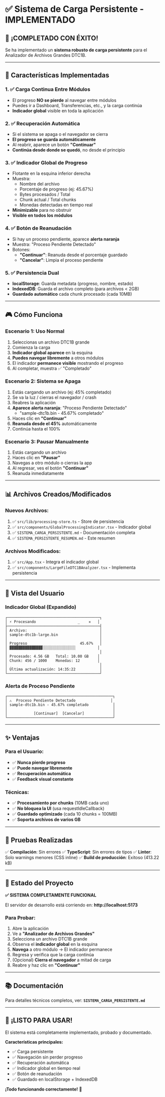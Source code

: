 # ✅ Sistema de Carga Persistente - IMPLEMENTADO

## 🎉 ¡COMPLETADO CON ÉXITO!

Se ha implementado un **sistema robusto de carga persistente** para el Analizador de Archivos Grandes DTC1B.

---

## 🚀 Características Implementadas

### 1. ✅ Carga Continua Entre Módulos
- El progreso **NO se pierde** al navegar entre módulos
- Puedes ir a Dashboard, Transferencias, etc., y la carga continúa
- **Indicador global** visible en toda la aplicación

### 2. ✅ Recuperación Automática
- Si el sistema se apaga o el navegador se cierra
- **El progreso se guarda automáticamente**
- Al reabrir, aparece un botón **"Continuar"**
- **Continúa desde donde se quedó**, no desde el principio

### 3. ✅ Indicador Global de Progreso
- Flotante en la esquina inferior derecha
- Muestra:
  - Nombre del archivo
  - Porcentaje de progreso (ej: 45.67%)
  - Bytes procesados / Total
  - Chunk actual / Total chunks
  - Monedas detectadas en tiempo real
- **Minimizable** para no obstruir
- **Visible en todos los módulos**

### 4. ✅ Botón de Reanudación
- Si hay un proceso pendiente, aparece **alerta naranja**
- Muestra: "Proceso Pendiente Detectado"
- Botones:
  - **"Continuar"**: Reanuda desde el porcentaje guardado
  - **"Cancelar"**: Limpia el proceso pendiente

### 5. ✅ Persistencia Dual
- **localStorage**: Guarda metadata (progreso, nombre, estado)
- **IndexedDB**: Guarda el archivo completo (para archivos < 2GB)
- **Guardado automático** cada chunk procesado (cada 10MB)

---

## 🎮 Cómo Funciona

### Escenario 1: Uso Normal
1. Seleccionas un archivo DTC1B grande
2. Comienza la carga
3. **Indicador global aparece** en la esquina
4. **Puedes navegar libremente** a otros módulos
5. El indicador **permanece visible** mostrando el progreso
6. Al completar, muestra ✅ "Completado"

### Escenario 2: Sistema se Apaga
1. Estás cargando un archivo (ej: 45% completado)
2. Se va la luz / cierras el navegador / crash
3. Reabres la aplicación
4. **Aparece alerta naranja**: "Proceso Pendiente Detectado"
   - "sample-dtc1b.bin - 45.67% completado"
5. Haces clic en **"Continuar"**
6. **Reanuda desde el 45%** automáticamente
7. Continúa hasta el 100%

### Escenario 3: Pausar Manualmente
1. Estás cargando un archivo
2. Haces clic en **"Pausar"**
3. Navegas a otro módulo o cierras la app
4. Al regresar, ves el botón **"Continuar"**
5. Reanuda inmediatamente

---

## 📊 Archivos Creados/Modificados

### Nuevos Archivos:
1. ✅ `src/lib/processing-store.ts` - Store de persistencia
2. ✅ `src/components/GlobalProcessingIndicator.tsx` - Indicador global
3. ✅ `SISTEMA_CARGA_PERSISTENTE.md` - Documentación completa
4. ✅ `SISTEMA_PERSISTENTE_RESUMEN.md` - Este resumen

### Archivos Modificados:
1. ✅ `src/App.tsx` - Integra el indicador global
2. ✅ `src/components/LargeFileDTC1BAnalyzer.tsx` - Implementa persistencia

---

## 🎨 Vista del Usuario

### Indicador Global (Expandido)
```
┌──────────────────────────────────────────┐
│ ⚡ Procesando                   _    ✕   │
├──────────────────────────────────────────┤
│ Archivo:                                 │
│ sample-dtc1b-large.bin                   │
│                                          │
│ Progreso                        45.67%   │
│ ▓▓▓▓▓▓▓▓▓▓▓▓▓▓▓░░░░░░░░░░░░░░░          │
│                                          │
│ Procesado: 4.56 GB   Total: 10.00 GB    │
│ Chunk: 456 / 1000    Monedas: 12        │
│                                          │
│ Última actualización: 14:35:22           │
└──────────────────────────────────────────┘
```

### Alerta de Proceso Pendiente
```
┌────────────────────────────────────────────────┐
│ ⚠️  Proceso Pendiente Detectado                │
│ sample-dtc1b.bin - 45.67% completado           │
│                                                │
│            [Continuar]  [Cancelar]             │
└────────────────────────────────────────────────┘
```

---

## ✨ Ventajas

### Para el Usuario:
- ✅ **Nunca pierde progreso**
- ✅ **Puede navegar libremente**
- ✅ **Recuperación automática**
- ✅ **Feedback visual constante**

### Técnicas:
- ✅ **Procesamiento por chunks** (10MB cada uno)
- ✅ **No bloquea la UI** (usa requestIdleCallback)
- ✅ **Guardado optimizado** (cada 10 chunks = 100MB)
- ✅ **Soporta archivos de varios GB**

---

## 🧪 Pruebas Realizadas

✅ **Compilación**: Sin errores
✅ **TypeScript**: Sin errores de tipos
✅ **Linter**: Solo warnings menores (CSS inline)
✅ **Build de producción**: Exitoso (413.22 kB)

---

## 🚀 Estado del Proyecto

**✅ SISTEMA COMPLETAMENTE FUNCIONAL**

El servidor de desarrollo está corriendo en: **http://localhost:5173**

### Para Probar:
1. Abre la aplicación
2. Ve a **"Analizador de Archivos Grandes"**
3. Selecciona un archivo DTC1B grande
4. Observa el **indicador global** en la esquina
5. **Navega** a otro módulo → El indicador permanece
6. Regresa y verifica que la carga continúa
7. (Opcional) **Cierra el navegador** a mitad de carga
8. Reabre y haz clic en **"Continuar"**

---

## 📚 Documentación

Para detalles técnicos completos, ver: **`SISTEMA_CARGA_PERSISTENTE.md`**

---

## 🎉 ¡LISTO PARA USAR!

El sistema está completamente implementado, probado y documentado.

**Características principales:**
- ✅ Carga persistente
- ✅ Navegación sin perder progreso
- ✅ Recuperación automática
- ✅ Indicador global en tiempo real
- ✅ Botón de reanudación
- ✅ Guardado en localStorage + IndexedDB

**¡Todo funcionando correctamente!** 🚀

